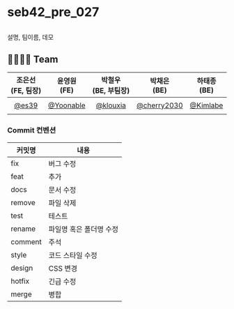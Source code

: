 # seb42_pre_027
## 
설명, 팀이름, 데모

## 👨‍👩‍👧‍👦 Team
| 조은선<br>(FE, 팀장) | 윤영원<br>(FE) | 박철우<br>(BE, 부팀장) | 박채은<br>(BE) | 하태종<br>(BE) |
| :---: | :---: | :---: | :---: | :---: |
|  |  |  |  |  |
| [@es39](https://github.com/es39) |    [@Yoonable](https://github.com/Yoonable) | [@klouxia](https://github.com/klouxia) | [@cherry2030](https://github.com/cherry2030) | [@Kimlabe](https://github.com/Kimlabe) |
|||||

### Commit 컨벤션
|커밋명|내용|
|------|---|
|fix|버그 수정|
|feat|추가|
|docs|문서 수정|
|remove|파일 삭제|
|test|테스트|
|rename|파일명 혹은 폴더명 수정|
|comment|주석|
|style|코드 스타일 수정|
|design|CSS 변경|
|hotfix|긴급 수정|
|merge|병합|
